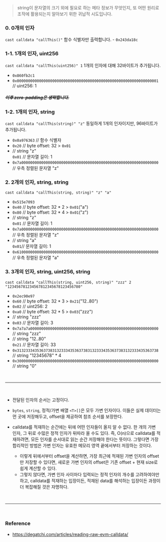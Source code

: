 > string이 문자열의 크기 외에 필요로 하는 메타 정보가 무엇인지, 또 어떤 원리로 조작에 활용되는지 알아보기 위한 귀납적 시도입니다.

### 0. 0개의 인자

`cast calldata "callThis()"`
함수 식별자만 출력합니다. - `0x243da18c`

### 1-1. 1개의 인자, uint256

`cast calldata "callThis(uint256)" 1`
1개의 인자에 대해 32바이트가 추가됩니다.

- `0x860fb2c1`
- `0x0000000000000000000000000000000000000000000000000000000000000001` // uint256: 1

##### ~~이후 zero-padding은 생략합니다.~~

### 1-2. 1개의 인자, string

`cast calldata "callThis(string)" "z"`
동일하게 1개의 인자이지만, 96바이트가 추가됩니다.

- `0x0a976363` // 함수 식별자
- `0x20` // byte offset: 32 > `0x01`
- // string "z" <br>
  `0x01` // 문자열 길이: 1
- `0x7a00000000000000000000000000000000000000000000000000000000000000` // 우측 정렬된 문자열 "z"

### 2. 2개의 인자, string, string

`cast calldata "callThis(string, string)" "z" "a"`

- `0x515e7093`
- `0x40` // byte offset: 32 \* 2 > `0x01`("a")
- `0x80` // byte offset: 32 \* 4 > `0x01`("z")
- // string "z" <br>
  `0x01` // 문자열 길이: 1
- `0x7a00000000000000000000000000000000000000000000000000000000000000` // 우측 정렬된 문자열 "z"
- // string "a" <br>
  `0x01`// 문자열 길이: 1
- `0x6100000000000000000000000000000000000000000000000000000000000000` // 우측 정렬된 문자열 "a"

### 3. 3개의 인자, string, uint256, string

`cast calldata "callThis(string, uint256, string)" "zzz" 2 "123456781234567812345678123456780"`

- `0x2ec90e97`
- `0x60` // byte offset: 32 \* 3 > `0x21`("12..80")
- `0x02` // uint256: 2
- `0xa0` // byte offset: 32 \* 5 > `0x03`("zzz")
- // string "zzz" <br>
- `0x03` // 문자열 길이: 3
- `0x7a7a7a0000000000000000000000000000000000000000000000000000000000` // string "zzz"
- // string "12..80" <br>
  `0x21` // 문자열 길이: 33
- `0x3132333435363738313233343536373831323334353637383132333435363738` // string "12345678" \* 4
- `0x3000000000000000000000000000000000000000000000000000000000000000` // string "0"

<br>

---

<br>

- 전달된 인자의 순서는 고정이다.

- `bytes`, `string`, 정적/가변 배열 `<T>[]`은 모두 가변 인자이다. 이들은 실제 데이터는 먼 곳에 저장해두고, offset을 제공하여 참조 순서를 보장한다.

- calldata를 적재하는 순간에는 뒤에 어떤 인자들이 올지 알 수 없다. 한 개의 가변 인자, 그 뒤로 수많은 정적 인자가 뒤따라 올 수도 있다. 즉, O(n)으로 calldata를 적재하려면, 모든 인자를 순서대로 읽는 순간 저장해야 한다는 뜻이다. 그렇다면 가장 합리적인 방법은 가변 인자는 유효한 메모리 영역 끝에서부터 저장하는 것이다.
  - 이렇게 뒤에서부터 offset을 계산하면, 가장 최근에 적재된 가변 인자의 offset만 저장할 수 있다면, 새로운 가변 인자의 offset은 기존 offset + 현재 size로 쉽게 계산할 수 있다.
  - 그렇지 않다면, 가변 인자 사이마다 입력되는 정적 인자의 개수를 고려하여야만 하고, calldata를 적재하는 입장이든, 적재된 data를 해석하는 입장이든 과정이 더 복잡해질 것은 자명하다.

<br>

---

<br>

### Reference

- https://degatchi.com/articles/reading-raw-evm-calldata/

